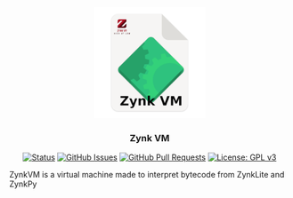 

<p align="center">
  <a href="" rel="noopener">
 <img width=200px height=200px src="mimes/zynkvm.png" alt="ZynkMime"></a>
</p>

<h3 align="center">Zynk VM</h3>

<div align="center">

  [![Status](https://img.shields.io/badge/status-active-success.svg)]() 
  [![GitHub Issues](https://img.shields.io/github/issues/Guille-ux/ZynkVM.svg)](https://github.com/Guille-ux/ZynkVM/issues)
  [![GitHub Pull Requests](https://img.shields.io/github/issues-pr/Guille-ux/ZynkVM.svg)](https://github.com/Guille-ux/ZynkVM/pulls)
  [![License: GPL v3](https://img.shields.io/badge/License-GPLv3-blue.svg)](https://www.gnu.org/licenses/gpl-3.0)

</div>

ZynkVM is a virtual machine made to interpret bytecode from ZynkLite and ZynkPy
